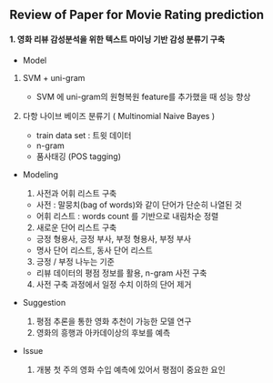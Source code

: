 ## Review of Paper for Movie Rating prediction

####  1. 영화 리뷰 감성분석을 위한 텍스트 마이닝 기반 감성 분류기 구축

- Model
 1. SVM + uni-gram
    - SVM 에 uni-gram의 원형복원 feature를 추가했을 때 성능 향상

 2. 다항 나이브 베이즈 분류기 ( Multinomial Naive Bayes )
    - train data set : 트윗 데이터
    - n-gram
    - 품사태깅 (POS tagging)

- Modeling
  1. 사전과 어휘 리스트 구축
    - 사전 : 말뭉치(bag of words)와 같이 단어가 단순히 나열된 것
    - 어휘 리스트 : words count 를 기반으로 내림차순 정렬
  2. 새로운 단어 리스트 구축
    - 긍정 형용사, 긍정 부사, 부정 형용사, 부정 부사
    - 명사 단어 리스트, 동사 단어 리스트
  3. 긍정 / 부정 나누는 기준
    - 리뷰 데이터의 평점 정보를 활용, n-gram 사전 구축
  4. 사전 구축 과정에서 일정 수치 이하의 단어 제거 


- Suggestion
  1. 평점 추론을 통한 영화 추천이 가능한 모델 연구
  2. 영화의 흥행과 아카데이상의 후보를 예측


- Issue
  1. 개봉 첫 주의 영화 수입 예측에 있어서 평점이 중요한 요인
